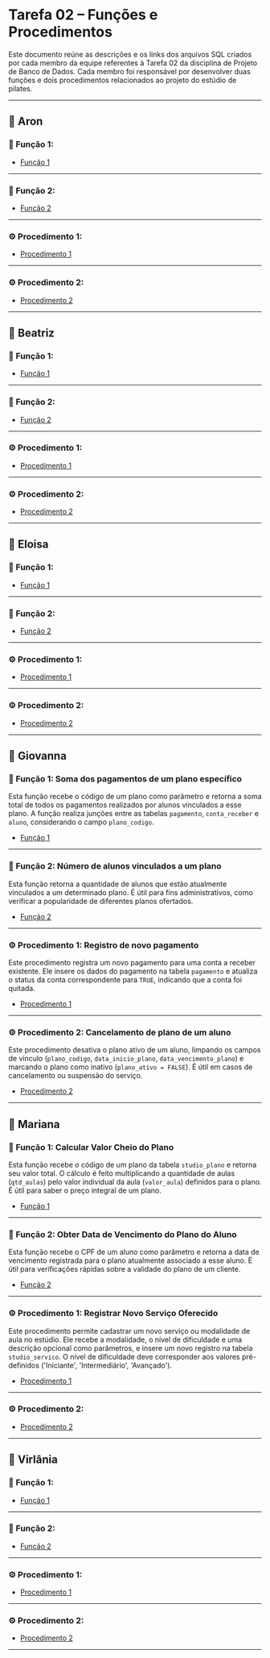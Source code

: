 # Tarefa 02 – Funções e Procedimentos

Este documento reúne as descrições e os links dos arquivos SQL criados por cada membro da equipe referentes à Tarefa 02 da disciplina de Projeto de Banco de Dados. Cada membro foi responsável por desenvolver duas funções e dois procedimentos relacionados ao projeto do estúdio de pilates.

---

## 👤 Aron

### 🔧 Função 1: 



- [Função 1]()

---

### 🔧 Função 2: 



- [Função 2]()

---

### ⚙️ Procedimento 1: 



- [Procedimento 1]()

---

### ⚙️ Procedimento 2: 



- [Procedimento 2]()

---

## 👤 Beatriz

### 🔧 Função 1: 



- [Função 1]()

---

### 🔧 Função 2: 



- [Função 2]()

---

### ⚙️ Procedimento 1: 



- [Procedimento 1]()

---

### ⚙️ Procedimento 2: 



- [Procedimento 2]()

---

## 👤 Eloisa

### 🔧 Função 1: 



- [Função 1]()

---

### 🔧 Função 2: 



- [Função 2]()

---

### ⚙️ Procedimento 1: 



- [Procedimento 1]()

---

### ⚙️ Procedimento 2: 



- [Procedimento 2]()

---

## 👤 Giovanna

### 🔧 Função 1: Soma dos pagamentos de um plano específico

Esta função recebe o código de um plano como parâmetro e retorna a soma total de todos os pagamentos realizados por alunos vinculados a esse plano. A função realiza junções entre as tabelas `pagamento`, `conta_receber` e `aluno`, considerando o campo `plano_codigo`.

- [Função 1](projeto02-giovanna-melo-q01.sql)

---

### 🔧 Função 2: Número de alunos vinculados a um plano

Esta função retorna a quantidade de alunos que estão atualmente vinculados a um determinado plano. É útil para fins administrativos, como verificar a popularidade de diferentes planos ofertados.

- [Função 2](projeto02-giovanna-melo-q02.sql)

---

### ⚙️ Procedimento 1: Registro de novo pagamento

Este procedimento registra um novo pagamento para uma conta a receber existente. Ele insere os dados do pagamento na tabela `pagamento` e atualiza o status da conta correspondente para `TRUE`, indicando que a conta foi quitada.

- [Procedimento 1](projeto02-giovanna-melo-q03.sql)

---

### ⚙️ Procedimento 2: Cancelamento de plano de um aluno

Este procedimento desativa o plano ativo de um aluno, limpando os campos de vínculo (`plano_codigo`, `data_inicio_plano`, `data_vencimento_plano`) e marcando o plano como inativo (`plano_ativo = FALSE`). É útil em casos de cancelamento ou suspensão do serviço.

- [Procedimento 2](projeto02-giovanna-melo-q04.sql)

---

## 👤 Mariana

### 🔧 Função 1: Calcular Valor Cheio do Plano

Esta função recebe o código de um plano da tabela `studio_plano` e retorna seu valor total. O cálculo é feito multiplicando a quantidade de aulas (`qtd_aulas`) pelo valor individual da aula (`valor_aula`) definidos para o plano. É útil para saber o preço integral de um plano.

- [Função 1](projeto02-maricaico-q01.sql)

---

### 🔧 Função 2: Obter Data de Vencimento do Plano do Aluno

Esta função recebe o CPF de um aluno como parâmetro e retorna a data de vencimento registrada para o plano atualmente associado a esse aluno. É útil para verificações rápidas sobre a validade do plano de um cliente.

- [Função 2](projeto02-maricaico-q02.sql)

---

### ⚙️ Procedimento 1: Registrar Novo Serviço Oferecido

Este procedimento permite cadastrar um novo serviço ou modalidade de aula no estúdio. Ele recebe a modalidade, o nível de dificuldade e uma descrição opcional como parâmetros, e insere um novo registro na tabela `studio_servico`. O nível de dificuldade deve corresponder aos valores pré-definidos ('Iniciante', 'Intermediário', 'Avançado').

- [Procedimento 1]()

---

### ⚙️ Procedimento 2: 



- [Procedimento 2]()

---

## 👤 Virlânia

### 🔧 Função 1: 



- [Função 1]()

---

### 🔧 Função 2: 



- [Função 2]()

---

### ⚙️ Procedimento 1: 



- [Procedimento 1]()

---

### ⚙️ Procedimento 2: 



- [Procedimento 2]()

---

